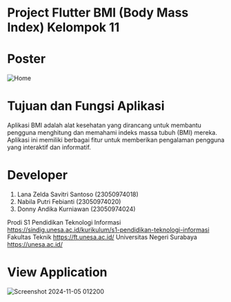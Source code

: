# Project Flutter BMI (Body Mass Index) Kelompok 11

# Poster
![Home](https://github.com/user-attachments/assets/7ad1677f-f61b-4558-9cd1-43be9a1ffe90)

# Tujuan dan Fungsi Aplikasi
Aplikasi BMI adalah alat kesehatan yang dirancang untuk membantu pengguna menghitung dan memahami indeks massa tubuh (BMI) mereka. Aplikasi ini memiliki berbagai fitur untuk memberikan pengalaman pengguna yang interaktif dan informatif.

# Developer
1.	Lana Zelda Savitri Santoso	 (23050974018)
2.	Nabila Putri Febianti	 (23050974020)
3.	Donny Andika Kurniawan 	 (23050974024)
   
Prodi S1 Pendidikan Teknologi Informasi https://sindig.unesa.ac.id/kurikulum/s1-pendidikan-teknologi-informasi
Fakultas Teknik https://ft.unesa.ac.id/
Universitas Negeri Surabaya https://unesa.ac.id/

# View Application
![Screenshot 2024-11-05 012200](https://github.com/user-attachments/assets/69e4d5df-1984-41eb-b700-b3559e159e0c)
